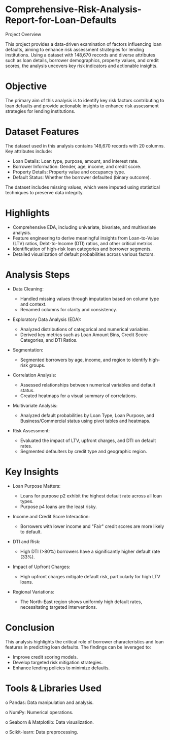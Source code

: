 # Comprehensive-Risk-Analysis-Report-for-Loan-Defaults

Project Overview

This project provides a data-driven examination of factors influencing loan defaults, aiming to enhance risk assessment strategies for lending institutions. Using a dataset with 148,670 records and diverse attributes such as loan details, borrower demographics, property values, and credit scores, the analysis uncovers key risk indicators and actionable insights.

# Objective

The primary aim of this analysis is to identify key risk factors contributing to loan defaults and provide actionable insights to enhance risk assessment strategies for lending institutions.

# Dataset Features

The dataset used in this analysis contains 148,670 records with 20 columns. Key attributes include:

* Loan Details: Loan type, purpose, amount, and interest rate.
* Borrower Information: Gender, age, income, and credit score.
* Property Details: Property value and occupancy type.
* Default Status: Whether the borrower defaulted (binary outcome).

The dataset includes missing values, which were imputed using statistical techniques to preserve data integrity.

# Highlights

* Comprehensive EDA, including univariate, bivariate, and multivariate analysis.
* Feature engineering to derive meaningful insights from Loan-to-Value (LTV) ratios, Debt-to-Income (DTI) ratios, and other critical metrics.
* Identification of high-risk loan categories and borrower segments.
* Detailed visualization of default probabilities across various factors.

# Analysis Steps

* Data Cleaning:
  * Handled missing values through imputation based on column type and context.
  * Renamed columns for clarity and consistency.

* Exploratory Data Analysis (EDA):
  * Analyzed distributions of categorical and numerical variables.
  * Derived key metrics such as Loan Amount Bins, Credit Score Categories, and DTI Ratios.

* Segmentation:
  * Segmented borrowers by age, income, and region to identify high-risk groups.

* Correlation Analysis:
  * Assessed relationships between numerical variables and default status.
  * Created heatmaps for a visual summary of correlations.

* Multivariate Analysis:
  * Analyzed default probabilities by Loan Type, Loan Purpose, and Business/Commercial status using pivot tables and heatmaps.

* Risk Assessment:
  * Evaluated the impact of LTV, upfront charges, and DTI on default rates.
  * Segmented defaulters by credit type and geographic region.

# Key Insights

* Loan Purpose Matters:
  * Loans for purpose p2 exhibit the highest default rate across all loan types.
  * Purpose p4 loans are the least risky.
   
* Income and Credit Score Interaction:
  * Borrowers with lower income and "Fair" credit scores are more likely to default.
   
* DTI and Risk:
  * High DTI (>80%) borrowers have a significantly higher default rate (33%).
   
* Impact of Upfront Charges:
  * High upfront charges mitigate default risk, particularly for high LTV loans.
   
* Regional Variations:
  * The North-East region shows uniformly high default rates, necessitating targeted interventions.

# Conclusion

This analysis highlights the critical role of borrower characteristics and loan features in predicting loan defaults. The findings can be leveraged to:
* Improve credit scoring models.
* Develop targeted risk mitigation strategies.
* Enhance lending policies to minimize defaults.

# Tools & Libraries Used

o Pandas: Data manipulation and analysis.

o NumPy: Numerical operations.

o Seaborn & Matplotlib: Data visualization.

o Scikit-learn: Data preprocessing.

